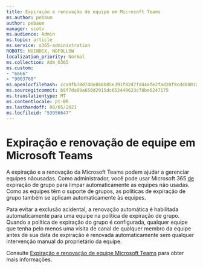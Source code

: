 ```yaml
---
title: Expiração e renovação de equipe em Microsoft Teams
ms.author: pebaum
author: pebaum
manager: scotv
ms.audience: Admin
ms.topic: article
ms.service: o365-administration
ROBOTS: NOINDEX, NOFOLLOW
localization_priority: Normal
ms.collection: Adm_O365
ms.custom:
- "6666"
- "9003760"
ms.openlocfilehash: cca9fb78d740e868b05e391f82d7fd44efe2fad20f9cdd0801ae05dbfa410a05
ms.sourcegitcommit: b5f7da89a650d2915dc652449623c78be6247175
ms.translationtype: MT
ms.contentlocale: pt-BR
ms.lasthandoff: 08/05/2021
ms.locfileid: "53956647"
---
```

# <a name="team-expiration-and-renewal-in-microsoft-teams"></a>Expiração e renovação de equipe em Microsoft Teams

A expiração e a renovação da Microsoft Teams podem ajudar a gerenciar equipes nãousadas. Como administrador, você pode usar Microsoft 365 [de](https://docs.microsoft.com/microsoft-365/admin/create-groups/office-365-groups-expiration-policy) expiração de grupo para limpar automaticamente as equipes não usadas. Como as equipes têm o suporte de grupos, as políticas de expiração de grupo também se aplicam automaticamente às equipes.

Para evitar a exclusão acidental, a renovação automática é habilitada automaticamente para uma equipe na política de expiração de grupo. Quando a política de expiração do grupo é configurada, qualquer equipe que tenha pelo menos uma visita de canal de qualquer membro da equipe antes de sua data de expiração é renovada automaticamente sem qualquer intervenção manual do proprietário da equipe.  

Consulte [Expiração e renovação de equipe Microsoft Teams](https://docs.microsoft.com/microsoftteams/team-expiration-renewal) para obter mais informações.
